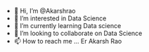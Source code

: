 - 👋 Hi, I’m @Akarshrao
- 👀 I’m interested in Data Science
- 🌱 I’m currently learning Data science
- 💞️ I’m looking to collaborate on Data Science
- 📫 How to reach me ... Er Akarsh Rao

<!---
Akarshrao/Akarshrao is a ✨ special ✨ repository because its `README.md` (this file) appears on your GitHub profile.
You can click the Preview link to take a look at your changes.
--->
